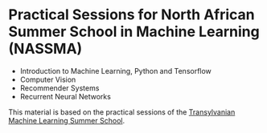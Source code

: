# Practical Sessions for North African Summer School in Machine Learning (NASSMA)

- Introduction to Machine Learning, Python and Tensorflow
- Computer Vision
- Recommender Systems
- Recurrent Neural Networks

This material is based on the practical sessions of the [Transylvanian Machine Learning Summer School](https://tmlss.ro).
